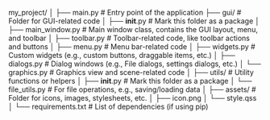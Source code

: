 my_project/ 
│
├── main.py               # Entry point of the application
├── gui/                  # Folder for GUI-related code
│   ├── __init__.py       # Mark this folder as a package
│   ├── main_window.py    # Main window class, contains the GUI layout, menu, and toolbar
│   ├── toolbar.py        # Toolbar-related code, like toolbar actions and buttons
│   ├── menu.py           # Menu bar-related code
│   ├── widgets.py        # Custom widgets (e.g., custom buttons, draggable items, etc.)
│   ├── dialogs.py        # Dialog windows (e.g., File dialogs, settings dialogs, etc.)
│   └── graphics.py       # Graphics view and scene-related code
│
├── utils/                # Utility functions or helpers
│   ├── __init__.py       # Mark this folder as a package
│   └── file_utils.py     # For file operations, e.g., saving/loading data
│
├── assets/               # Folder for icons, images, stylesheets, etc.
│   ├── icon.png
│   └── style.qss
│
└── requirements.txt      # List of dependencies (if using pip)